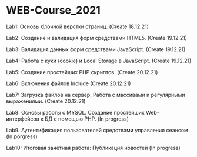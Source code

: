 # WEB-Course_2021
Lab1: Основы блочной верстки страниц. (Create 18.12.21)

Lab2: Создание и валидация форм средствами HTML5. (Create 19.12.21)

Lab3: Валидация данных форм средствами JavaScript. (Create 19.12.21)

Lab4: Работа с куки (cookie) и Local Storage в JavaScript. (Create 19.12.21)

Lab5: Создание простейших PHP скриптов. (Create 20.12.21)

Lab6: Включения файлов Include (Create 20.12.21)

Lab7: Загрузка файлов на сервер. Работа с массивами и регулярными выражениями. (Create 20.12.21)

Lab8: Основы работы с MYSQL. Создание простейших Web-интерфейсов к БД с помощью РНР. (In progress)

Lab9: Аутентификация пользователей средствами управления сеансом (In porgress)

Lab10: Итоговая зачётная работа: Публикация новостей (In progress)

